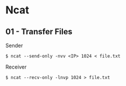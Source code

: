 # Ncat

## 01 - Transfer Files

Sender

```
$ ncat --send-only -nvv <IP> 1024 < file.txt
```

Receiver

```
$ ncat --recv-only -lnvp 1024 > file.txt
```